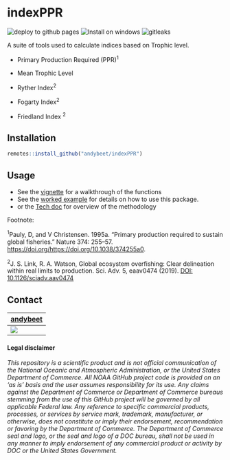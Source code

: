 # indexPPR

![deploy to github pages](https://github.com/andybeet/indexPPR/workflows/deploy%20to%20github%20pages/badge.svg)
![Install on windows](https://github.com/andybeet/indexPPR/workflows/Install%20on%20windows/badge.svg)
![gitleaks](https://github.com/NOAA-EDAB/LeMANS/workflows/gitleaks/badge.svg)

A suite of tools used to calculate indices based on Trophic level.

* Primary Production Required (PPR)<sup>1</sup>

* Mean Trophic Level 

* Ryther Index<sup>2</sup>

* Fogarty Index<sup>2</sup>

* Friedland Index <sup>2</sup>

## Installation

``` r
remotes::install_github("andybeet/indexPPR")
```

## Usage

* See the [vignette](https://andybeet.github.io/indexPPR/articles/indexPPR.html) for a walkthrough of the functions
* See the [worked example](https://andybeet.github.io/indexPPR/articles/workedExample.html) for details on how to use this package.
* or the [Tech doc](https://noaa-edab.github.io/tech-doc/primary-production-required.html) for overview of the methodology


Footnote:

<sup>1</sup>Pauly, D, and V Christensen. 1995a. “Primary production required to sustain global fisheries.” Nature 374: 255–57. https://doi.org/https://doi.org/10.1038/374255a0.


<sup>2</sup>J. S. Link, R. A. Watson, Global ecosystem overfishing: Clear delineation within real limits to production. Sci. Adv. 5, eaav0474 (2019). [DOI: 10.1126/sciadv.aav0474](https://advances.sciencemag.org/content/5/6/eaav0474)


## Contact

| [andybeet](https://github.com/andybeet)        
| ----------------------------------------------------------------------------------------------- 
| [![](https://avatars1.githubusercontent.com/u/22455149?s=100&v=4)](https://github.com/andybeet) | 



#### Legal disclaimer

*This repository is a scientific product and is not official
communication of the National Oceanic and Atmospheric Administration, or
the United States Department of Commerce. All NOAA GitHub project code
is provided on an ‘as is’ basis and the user assumes responsibility for
its use. Any claims against the Department of Commerce or Department of
Commerce bureaus stemming from the use of this GitHub project will be
governed by all applicable Federal law. Any reference to specific
commercial products, processes, or services by service mark, trademark,
manufacturer, or otherwise, does not constitute or imply their
endorsement, recommendation or favoring by the Department of Commerce.
The Department of Commerce seal and logo, or the seal and logo of a DOC
bureau, shall not be used in any manner to imply endorsement of any
commercial product or activity by DOC or the United States Government.*
